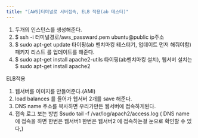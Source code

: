 ```yaml
---
title: "[AWS]터미널로 서버접속, ELB 적용(ab 테스터)"
---
```


1. 두개의 인스턴스를 생성해준다.
2. $ ssh -i 터미널경로/aws_passward.pem ubuntu@public ip주소
3. $ sudo apt-get update 타이핑(ab 벤치마킹 테스터기, 업데이트 먼저 해줘야함)패키지 리스트 를 업데이트를 해준다.
4. $ sudo apt-get install apache2-utils 타이핑(ab벤치마킹 설치), 웹서버 설치는 $ sudo apt-get install apache2


ELB적용
1. 웹서버를 이미지를 만들어준다.(AMI)
2. load balances 를 들어가 웹서버 2개를 save 해준다.
3. DNS name 주소를 복사하면 우리가만든 웹서버에 접속하게된다.
4. 접속 로그 보는 방법 $sudo tail -f /var/log/apach2/access.log ( DNS name 에 접속을 하면 한번은 웹서버1 한번은 웹서버2 에 접속하는걸 눈으로 확인할 수 있다,)
